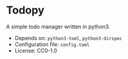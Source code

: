 # Todopy

A simple todo manager written in python3.
- Depends on: `python3-toml`, `python3-dirspec`
- Configuration file: `config.toml`
- License: CC0-1.0
